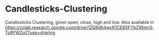 # Candlesticks-Clustering
Candlesticks Clustering, given open, close, high and low.
Also available in https://colab.research.google.com/drive/1ZQ6db4wcK1CE8XFYbZ95mr3-To9YWZq2?usp=sharing
